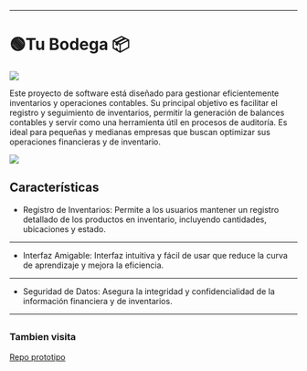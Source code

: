 
------------


<h1> 🟢Tu Bodega  📦</h1>

<p>
		<img  src="https://i.imgur.com/KePtaHj.jpeg"   />
</p>
<p>
	Este proyecto de software está diseñado para gestionar eficientemente inventarios y operaciones contables. Su principal objetivo es facilitar el registro y seguimiento de inventarios, permitir la generación de balances contables y servir como una herramienta útil en procesos de auditoría. Es ideal para pequeñas y medianas empresas que buscan optimizar sus operaciones financieras y de inventario.
</p>
<p>
		<img  src="https://i.imgur.com/N6uZLTp.png"   />
</p>
<h2>Características</h2>

- Registro de Inventarios: Permite a los usuarios mantener un registro detallado de los productos en inventario, incluyendo cantidades, ubicaciones y estado.



------------


- Interfaz Amigable: Interfaz intuitiva y fácil de usar que reduce la curva de aprendizaje y mejora la eficiencia.


------------


- Seguridad de Datos: Asegura la integridad y confidencialidad de la información financiera y de inventarios.

------------
<h2></h2>
<h3>Tambien visita</h3>
<a href="https://github.com/castlefenix/Proto-Proyecto-Tu-Bodega">Repo prototipo</a>
